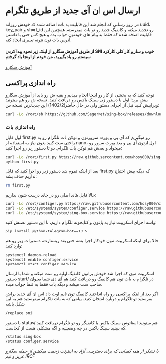 
# ارسال اس ان آی جدید از طریق تلگرام
در بروز رسانی که انجام شد این قابلیت به بات اضاقه شده که خودش روزانه uuid، key_pair و short_id رو تجدید میکنه و کانفیگ جدید رو تو بات میفرسته. همچنین این قابلیت اضافه شده که فقط به پیام های خودتون جواب بده و هیچ کس حتی با داشتن آدرس بات تون نتونه تغییری ایجاد کنه.

#### از طریق آموزش سگارو از لینک زیر نحوه پیدا کردن SNI خوب و ساز و کار کلی کارکرد سیستم رو یاد بگیرید، من خودم از اونجا یاد گرفتم

[آموزش سگارو](https://telegra.ph/How-run-Reality-protocol-with-Xray-or-Sing-box-Core-with-iSegaro-04-18)

## راه اندازی پراکسی
توجه کنید که یه بخشی از کار رو اینجا انجام میدیم و بقیه ش رو باید از آموزش سگارو پیش برید!
اول با دستور زیر سینگ باکس رو دریافت کنید. نسخه ش رو هم میتونید ویراییش کنید قبل از اجرای دستور ولی در حال حاضر(1402/2) این جدیدترین نسخه س:
```bash
curl -Lo /root/sb https://github.com/SagerNet/sing-box/releases/download/v1.3-beta11/sing-box-1.3-beta11-linux-amd64.tar.gz && tar -xzf /root/sb && cp -f /root/sing-box-*/sing-box /root && rm -r /root/sb /root/sing-box-* && chown root:root /root/sing-box && chmod +x /root/sing-box
```
### راه اندازی بات
اول فایل first.py رو میگیریم که آی پی و پورت سرورتون و توکن بات تلگرام رو به راحتی ست کنید بدون نیاز به استفاده از nano، اول ازتون آی پی و بعد پورت سرور رو میخواد و بعدش هم توکن بات تلگرام. دو تا دستور زیر رو اجرا کنید:
```bash
curl -Lo /root/first.py https://raw.githubusercontent.com/hosy000/sing-box-configer/master/first.py
python first.py
```
بعد از اینکه تموم شد دستور زیر رو اجرا کنید که فایل first.py که دیگه بهش احتیاج نداریم حذف بشه:
```bash
rm first.py
```
حالا فایل های اصلی رو در جای درست شون بذاریم:
```bash
curl -Lo /root/configer.py https://raw.githubusercontent.com/hosy000/sing-box-configer/master/configer.py
curl -Lo /etc/systemd/system/configer.service https://raw.githubusercontent.com/hosy000/sing-box-configer/master/configer.service
curl -Lo /etc/systemd/system/sing-box.service https://raw.githubusercontent.com/iSegaro/Sing-Box/main/sing-box.service
```
واسه اجرای اسکریپت نیاز به پایتون و کتابخونه تلگرام داریم، با این دستور نصبش کنید:
```bash
pip install python-telegram-bot==13.5
```
حالا برای اینکه اسکریپت مون خودکار اجرا بشه حتی بعد ریستارت، دستورات زیر رو هم وارد کنید:

```bash
systemctl daemon-reload
systemctl enable configer.service
systemctl start configer.service
```
اسکریپت مون که اجرا شد خودش براتون کانفیگ اولیه رو ست میکنه و شما با ارسال دستور start/ در تلگرام به بات تون هم کانفیگ رو دریافت کنید هم آی دی شما بعنوان صاحب ست میشه و دیگه بات فقط به شما جواب میده. 

اگر بعد از اینکه پراکسی رو راه انداحتید کانفیگ تون تایم اوت داد اس ان آی  جدید براش بفرستید تو تلگرام و دوباره امتحان کنید. پیامی که به بات تلگرام میفرستید هم به این شکل باشه
```bash
/replace sni
```
با دستور status/ هم میتونید استاتوس سینگ باکس یا کانفیگر رو تو تلگرام دریافت کنید که ببینید سینگ باکس در چه وضعیتیه و اگه مشکلی هست از کجاست.
```bash
/status sing-box
/status configer.service
```

*با تشکر از همه کسایی که برای دسترسی آزاد به اینترنت زحمت میکشن از جمله سگارو عزیز و تیم IRCF*
